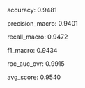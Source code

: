accuracy: 0.9481

precision_macro: 0.9401

recall_macro: 0.9472

f1_macro: 0.9434

roc_auc_ovr: 0.9915

avg_score: 0.9540
